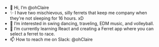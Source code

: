 - 👋 Hi, I’m @ohClaire
- ✨ I have two mischievous, silly ferrets that keep me company when they're not sleeping for 16 hours. xD
- 👀 I’m interested in swing dancing, traveling, EDM music, and volleyball.
- 🌱 I’m currently learning React and creating a Ferret app where you can select a ferret to race.
- 📫 How to reach me on Slack: @ohClaire


